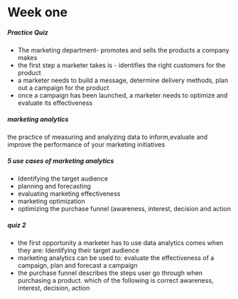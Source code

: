 # Week one

##### Practice Quiz 
- The marketing department- promotes and sells the products a company makes 
- the first step a marketer takes is - identifies the right customers for the product 
- a marketer needs to build a message, determine delivery methods, plan out a campaign for the product 
- once a campaign has been launched, a marketer needs to optimize and evaluate its effectiveness 

##### marketing analytics
the practice of measuring and analyzing data to inform,evaluate and improve the performance of your marketing initiatives 

##### 5 use cases of marketing analytics 
- Identifying the target audience 
- planning and forecasting 
- evaluating marketing effectiveness 
- marketing optimization 
- optimizing the purchase funnel  (awareness, interest, decision and action 


##### quiz 2
- the first opportunity a marketer has to use data analytics comes when they are: 
Identifying their target audience 
- marketing analytics can be used to: evaluate the effectiveness of a campaign, plan and forecast a campaign 
- the purchase funnel describes the steps user go through when purchasing a product.  which of the following is correct 
awareness, interest, decision, action 

